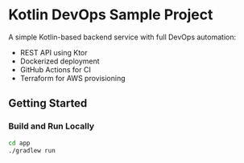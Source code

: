 # Kotlin DevOps Sample Project

A simple Kotlin-based backend service with full DevOps automation:

- REST API using Ktor
- Dockerized deployment
- GitHub Actions for CI
- Terraform for AWS provisioning

## Getting Started

### Build and Run Locally

```bash
cd app
./gradlew run
